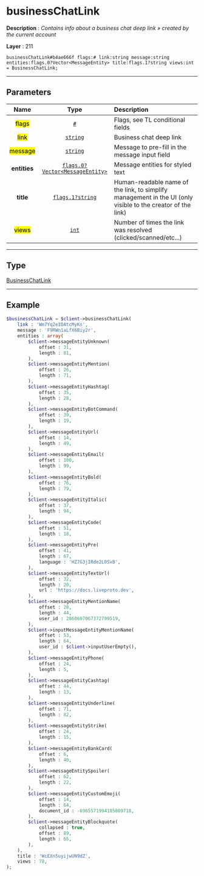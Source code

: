 # businessChatLink

**Description** : *Contains info about a business chat deep link » created by the current account*

**Layer** : 211

```tl
businessChatLink#b4ae666f flags:# link:string message:string entities:flags.0?Vector<MessageEntity> title:flags.1?string views:int = BusinessChatLink;
```

---

## Parameters

| Name | Type | Description |
| :---: | :---: | :--- |
| <mark>flags</mark> | [`#`](type/#) | Flags, see TL conditional fields |
| <mark>link</mark> | [`string`](type/string) | Business chat deep link |
| <mark>message</mark> | [`string`](type/string) | Message to pre-fill in the message input field |
| **entities** | [`flags.0?Vector<MessageEntity>`](type/MessageEntity) | Message entities for styled text |
| **title** | [`flags.1?string`](type/string) | Human-readable name of the link, to simplify management in the UI (only visible to the creator of the link) |
| <mark>views</mark> | [`int`](type/int) | Number of times the link was resolved (clicked/scanned/etc...) |

---

## Type

[BusinessChatLink](type/BusinessChatLink)

---

## Example

```php
$businessChatLink = $client->businessChatLink(
	link : 'Wm7Yq2eIDAtcMyKs',
	message : 'F9RWn1aLfX6Biy2r',
	entities : array(
		$client->messageEntityUnknown(
			offset : 31,
			length : 81,
		),
		$client->messageEntityMention(
			offset : 26,
			length : 71,
		),
		$client->messageEntityHashtag(
			offset : 35,
			length : 28,
		),
		$client->messageEntityBotCommand(
			offset : 39,
			length : 19,
		),
		$client->messageEntityUrl(
			offset : 14,
			length : 49,
		),
		$client->messageEntityEmail(
			offset : 100,
			length : 99,
		),
		$client->messageEntityBold(
			offset : 76,
			length : 79,
		),
		$client->messageEntityItalic(
			offset : 37,
			length : 94,
		),
		$client->messageEntityCode(
			offset : 51,
			length : 18,
		),
		$client->messageEntityPre(
			offset : 41,
			length : 67,
			language : 'HZ7G3jIRde2L0SxB',
		),
		$client->messageEntityTextUrl(
			offset : 32,
			length : 20,
			url : 'https://docs.liveproto.dev',
		),
		$client->messageEntityMentionName(
			offset : 28,
			length : 44,
			user_id : 2860697067372799519,
		),
		$client->inputMessageEntityMentionName(
			offset : 53,
			length : 64,
			user_id : $client->inputUserEmpty(),
		),
		$client->messageEntityPhone(
			offset : 24,
			length : 5,
		),
		$client->messageEntityCashtag(
			offset : 44,
			length : 13,
		),
		$client->messageEntityUnderline(
			offset : 71,
			length : 82,
		),
		$client->messageEntityStrike(
			offset : 24,
			length : 15,
		),
		$client->messageEntityBankCard(
			offset : 6,
			length : 40,
		),
		$client->messageEntitySpoiler(
			offset : 62,
			length : 22,
		),
		$client->messageEntityCustomEmoji(
			offset : 14,
			length : 64,
			document_id : -6965571994185809718,
		),
		$client->messageEntityBlockquote(
			collapsed : true,
			offset : 89,
			length : 65,
		),
	),
	title : 'WcEXn5uyijwUN9dZ',
	views : 78,
);
```